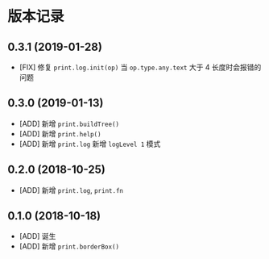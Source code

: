 # 版本记录
## 0.3.1 (2019-01-28)
* [FIX] 修复 `print.log.init(op)` 当 `op.type.any.text` 大于 4 长度时会报错的问题

## 0.3.0 (2019-01-13)
* [ADD] 新增 `print.buildTree()`
* [ADD] 新增 `print.help()`
* [ADD] 新增 `print.log` 新增 `logLevel 1` 模式

## 0.2.0 (2018-10-25)
* [ADD] 新增 `print.log`, `print.fn`

## 0.1.0 (2018-10-18)
* [ADD] 诞生
* [ADD] 新增 `print.borderBox()`

